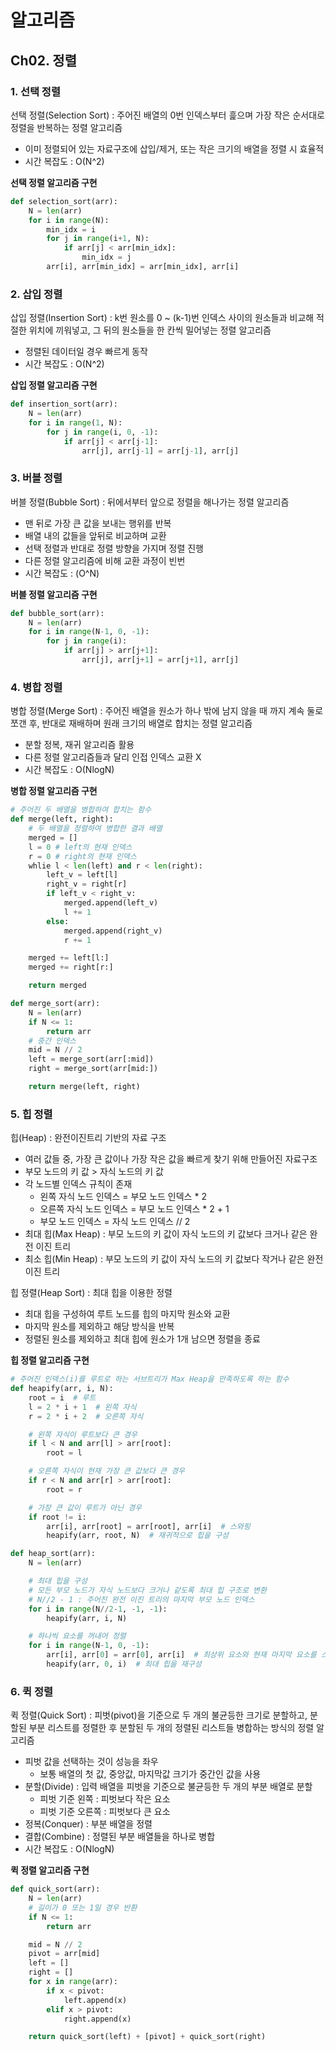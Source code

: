 # 알고리즘
## Ch02. 정렬

### 1. 선택 정렬
선택 정렬(Selection Sort) : 주어진 배열의 0번 인덱스부터 흝으며 가장 작은 순서대로 정렬을 반복하는 정렬 알고리즘 
- 이미 정렬되어 있는 자료구조에 삽입/제거, 또는 작은 크기의 배열을 정렬 시 효율적
- 시간 복잡도 : O(N^2)

**선택 정렬 알고리즘 구현**
```python
def selection_sort(arr):
    N = len(arr)
    for i in range(N):
        min_idx = i
        for j in range(i+1, N):
            if arr[j] < arr[min_idx]:
                min_idx = j
        arr[i], arr[min_idx] = arr[min_idx], arr[i]
```
### 2. 삽입 정렬
삽입 정렬(Insertion Sort) : k번 원소를 0 ~ (k-1)번 인덱스 사이의 원소들과 비교해 적절한 위치에 끼워넣고, 그 뒤의 원소들을 한 칸씩 밀어넣는 정렬 알고리즘
- 정렬된 데이터일 경우 빠르게 동작
- 시간 복잡도 : O(N^2)

**삽입 정렬 알고리즘 구현**
```python
def insertion_sort(arr):
    N = len(arr)
    for i in range(1, N):
        for j in range(i, 0, -1):
            if arr[j] < arr[j-1]:
                arr[j], arr[j-1] = arr[j-1], arr[j]
```
### 3. 버블 정렬
버블 정렬(Bubble Sort) : 뒤에서부터 앞으로 정렬을 해나가는 정렬 알고리즘
- 맨 뒤로 가장 큰 값을 보내는 행위를 반복
- 배열 내의 값들을 앞뒤로 비교하며 교환
- 선택 정렬과 반대로 정렬 방향을 가지며 정렬 진행
- 다른 정렬 알고리즘에 비해 교환 과정이 빈번
- 시간 복잡도 : (O^N)

**버블 정렬 알고리즘 구현**
```python
def bubble_sort(arr):
    N = len(arr)
    for i in range(N-1, 0, -1):
        for j in range(i):
            if arr[j] > arr[j+1]:
                arr[j], arr[j+1] = arr[j+1], arr[j]
```
### 4. 병합 정렬
병합 정렬(Merge Sort) : 주어진 배열을 원소가 하나 밖에 남지 않을 때 까지 계속 둘로 쪼갠 후, 반대로 재배하며 원래 크기의 배열로 합치는 정렬 알고리즘
- 분할 정복, 재귀 알고리즘 활용
- 다른 정렬 알고리즘들과 달리 인접 인덱스 교환 X
- 시간 복잡도 : O(NlogN)

**병합 정렬 알고리즘 구현**
```python
# 주어진 두 배열을 병합하여 합치는 함수
def merge(left, right):
    # 두 배열을 정렬하여 병합한 결과 배열
    merged = []
    l = 0 # left의 현재 인덱스
    r = 0 # right의 현재 인덱스
    whlie l < len(left) and r < len(right):
        left_v = left[l]
        right_v = right[r]
        if left_v < right_v:
            merged.append(left_v)
            l += 1
        else:
            merged.append(right_v)
            r += 1

    merged += left[l:]
    merged += right[r:]

    return merged

def merge_sort(arr):
    N = len(arr)
    if N <= 1:
        return arr
    # 중간 인덱스
    mid = N // 2
    left = merge_sort(arr[:mid])
    right = merge_sort(arr[mid:])

    return merge(left, right)
```

### 5. 힙 정렬
힙(Heap) : 완전이진트리 기반의 자료 구조
- 여러 값들 중, 가장 큰 값이나 가장 작은 값을 빠르게 찾기 위해 만들어진 자료구조
- 부모 노드의 키 값 > 자식 노드의 키 값
- 각 노드별 인덱스 규칙이 존재
    - 왼쪽 자식 노드 인덱스 = 부모 노드 인덱스 * 2
    - 오른쪽 자식 노드 인덱스 = 부모 노드 인덱스 * 2 + 1
    - 부모 노드 인덱스 = 자식 노드 인덱스 // 2
- 최대 힙(Max Heap) : 부모 노드의 키 값이 자식 노드의 키 값보다 크거나 같은 완전 이진 트리
- 최소 힙(Min Heap) : 부모 노드의 키 값이 자식 노드의 키 값보다 작거나 같은 완전 이진 트리

힙 정렬(Heap Sort) : 최대 힙을 이용한 정렬
- 최대 힙을 구성하여 루트 노드를 힙의 마지막 원소와 교환
- 마지막 원소를 제외하고 해당 방식을 반복
- 정렬된 원소를 제외하고 최대 힙에 원소가 1개 남으면 정렬을 종료

**힙 정렬 알고리즘 구현**
```python
# 주어진 인덱스(i)를 루트로 하는 서브트리가 Max Heap을 만족하도록 하는 함수
def heapify(arr, i, N):
    root = i  # 루트
    l = 2 * i + 1  # 왼쪽 자식
    r = 2 * i + 2  # 오른쪽 자식

    # 왼쪽 자식이 루트보다 큰 경우
    if l < N and arr[l] > arr[root]:
        root = l

    # 오른쪽 자식이 현재 가장 큰 값보다 큰 경우
    if r < N and arr[r] > arr[root]:
        root = r

    # 가장 큰 값이 루트가 아닌 경우
    if root != i:
        arr[i], arr[root] = arr[root], arr[i]  # 스와핑
        heapify(arr, root, N)  # 재귀적으로 힙을 구성

def heap_sort(arr):
    N = len(arr)

    # 최대 힙을 구성
    # 모든 부모 노드가 자식 노드보다 크거나 같도록 최대 힙 구조로 변환
    # N//2 - 1 : 주어진 완전 이진 트리의 마지막 부모 노드 인덱스
    for i in range(N//2-1, -1, -1):
        heapify(arr, i, N)

    # 하나씩 요소를 꺼내어 정렬
    for i in range(N-1, 0, -1):
        arr[i], arr[0] = arr[0], arr[i]  # 최상위 요소와 현재 마지막 요소를 스와핑
        heapify(arr, 0, i)  # 최대 힙을 재구성
```

### 6. 퀵 정렬
퀵 정렬(Quick Sort) : 피벗(pivot)을 기준으로 두 개의 불균등한 크기로 분할하고, 분할된 부분 리스트를 정렬한 후 분할된 두 개의 정렬된 리스트들 병합하는 방식의 정렬 알고리즘
- 피벗 값을 선택하는 것이 성능을 좌우
    - 보통 배열의 첫 값, 중앙값, 마지막값 크기가 중간인 값을 사용
- 분할(Divide) : 입력 배열을 피벗을 기준으로 불균등한 두 개의 부분 배열로 분할
    - 피벗 기준 왼쪽 : 피벗보다 작은 요소
    - 피벗 기준 오른쪽 : 피벗보다 큰 요소
- 정복(Conquer) : 부분 배열을 정렬
- 결합(Combine) : 정렬된 부분 배열들을 하나로 병합
- 시간 복잡도 : O(NlogN)

**퀵 정렬 알고리즘 구현**
```python
def quick_sort(arr):
    N = len(arr)
    # 길이가 0 또는 1일 경우 반환
    if N <= 1:
        return arr  

    mid = N // 2
    pivot = arr[mid]
    left = []
    right = []
    for x in range(arr):
        if x < pivot:
            left.append(x)
        elif x > pivot:
            right.append(x)

    return quick_sort(left) + [pivot] + quick_sort(right)
```